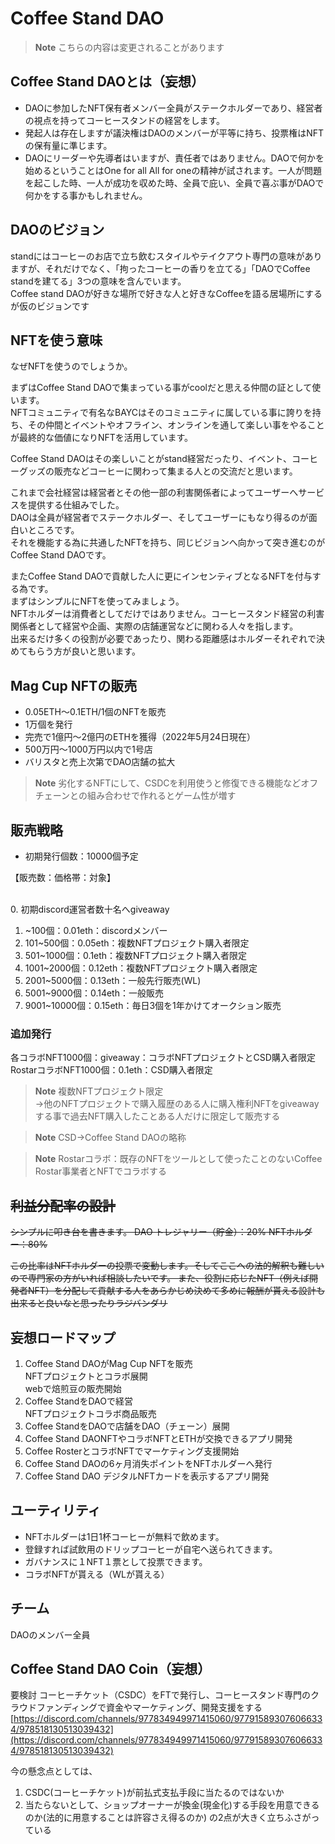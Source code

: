 # Coffee Stand DAO

> **Note** こちらの内容は変更されることがあります

## Coffee Stand DAOとは（妄想）
- DAOに参加したNFT保有者メンバー全員がステークホルダーであり、経営者の視点を持ってコーヒースタンドの経営をします。
- 発起人は存在しますが議決権はDAOのメンバーが平等に持ち、投票権はNFTの保有量に準じます。
- DAOにリーダーや先導者はいますが、責任者ではありません。DAOで何かを始めるということはOne for all All for oneの精神が試されます。一人が問題を起こした時、一人が成功を収めた時、全員で庇い、全員で喜ぶ事がDAOで何かをする事かもしれません。

## DAOのビジョン
standにはコーヒーのお店で立ち飲むスタイルやテイクアウト専門の意味がありますが、それだけでなく、「拘ったコーヒーの香りを立てる」「DAOでCoffee standを建てる」3つの意味を含んでいます。  
Coffee stand DAOが好きな場所で好きな人と好きなCoffeeを語る居場所にするが仮のビジョンです

## NFTを使う意味
なぜNFTを使うのでしょうか。

まずはCoffee Stand DAOで集まっている事がcoolだと思える仲間の証として使います。  
NFTコミュニティで有名なBAYCはそのコミュニティに属している事に誇りを持ち、その仲間とイベントやオフライン、オンラインを通して楽しい事をやることが最終的な価値になりNFTを活用しています。

Coffee Stand DAOはその楽しいことがstand経営だったり、イベント、コーヒーグッズの販売などコーヒーに関わって集まる人との交流だと思います。

これまで会社経営は経営者とその他一部の利害関係者によってユーザーへサービスを提供する仕組みでした。  
DAOは全員が経営者でステークホルダー、そしてユーザーにもなり得るのが面白いところです。  
それを機能する為に共通したNFTを持ち、同じビジョンへ向かって突き進むのがCoffee Stand DAOです。

またCoffee Stand DAOで貢献した人に更にインセンティブとなるNFTを付与する為です。  
まずはシンプルにNFTを使ってみましょう。  
NFTホルダーは消費者としてだけではありません。コーヒースタンド経営の利害関係者として経営や企画、実際の店舗運営などに関わる人々を指します。  
出来るだけ多くの役割が必要であったり、関わる距離感はホルダーそれぞれで決めてもらう方が良いと思います。

## Mag Cup NFTの販売
- 0.05ETH〜0.1ETH/1個のNFTを販売
- 1万個を発行
- 完売で1億円〜2億円のETHを獲得（2022年5月24日現在）
- 500万円〜1000万円以内で1号店
- バリスタと売上次第でDAO店舗の拡大
 > **Note** 劣化するNFTにして、CSDCを利用使うと修復できる機能などオフチェーンとの組み合わせで作れるとゲーム性が増す

## 販売戦略
- 初期発行個数：10000個予定

【販売数：価格帯：対象】

<br> 0. 初期discord運営者数十名へgiveaway
1.  ~100個：0.01eth：discordメンバー
2. 101~500個：0.05eth：複数NFTプロジェクト購入者限定
3. 501~1000個：0.1eth：複数NFTプロジェクト購入者限定
4. 1001~2000個：0.12eth：複数NFTプロジェクト購入者限定
5. 2001~5000個：0.13eth：一般先行販売(WL)
6. 5001~9000個：0.14eth：一般販売
7. 9001~10000個：0.15eth：毎日3個を1年かけてオークション販売

### 追加発行
各コラボNFT1000個：giveaway：コラボNFTプロジェクトとCSD購入者限定  
RostarコラボNFT1000個：0.1eth：CSD購入者限定

> **Note**
> 複数NFTプロジェクト限定  
> →他のNFTプロジェクトで購入履歴のある人に購入権利NFTをgiveawayする事で過去NFT購入したことある人だけに限定して販売する

> **Note**
> CSD→Coffee Stand DAOの略称

> **Note**
> Rostarコラボ：既存のNFTをツールとして使ったことのないCoffee Rostar事業者とNFTでコラボする 

## ~~利益分配率の設計~~
~~シンプルに叩き台を書きます。
DAO トレジャリー（貯金）：20%
NFTホルダー：80%~~

~~この比率はNFTホルダーの投票で変動します。そしてここへの法的解釈も難しいので専門家の方がいれば相談したいです。
また、役割に応じたNFT（例えば開発者NFT）を分配して貢献する人をあらかじめ決めて多めに報酬が貰える設計も出来ると良いなと思ったりラジバンダリ~~

## 妄想ロードマップ
1. Coffee Stand DAOがMag Cup NFTを販売  
  NFTプロジェクトとコラボ展開  
  webで焙煎豆の販売開始
2. Coffee StandをDAOで経営  
  NFTプロジェクトコラボ商品販売
3. Coffee StandをDAOで店舗をDAO（チェーン）展開
4. Coffee Stand DAONFTやコラボNFTとETHが交換できるアプリ開発
5. Coffee RosterとコラボNFTでマーケティング支援開始
6. Coffee Stand DAOの6ヶ月消失ポイントをNFTホルダーへ発行
7. Coffee Stand DAO デジタルNFTカードを表示するアプリ開発

## ユーティリティ
- NFTホルダーは1日1杯コーヒーが無料で飲めます。
- 登録すれば試飲用のドリップコーヒーが自宅へ送られてきます。
- ガバナンスに１NFT１票として投票できます。
- コラボNFTが貰える（WLが貰える）

## チーム
DAOのメンバー全員

## Coffee Stand DAO Coin（妄想）
要検討
コーヒーチケット（CSDC）をFTで発行し、コーヒースタンド専門のクラウドファンディングで資金やマーケティング、開発支援をする
[https://discord.com/channels/977834949971415060/977915893076066334/978518130513039432](https://discord.com/channels/977834949971415060/977915893076066334/978518130513039432)

今の懸念点としては、
1. CSDC(コーヒーチケット)が前払式支払手段に当たるのではないか
2. 当たらないとして、ショップオーナーが換金(現金化)する手段を用意できるのか(法的に用意することは許容さえ得るのか) 
の2点が大きく立ちふさがっている
